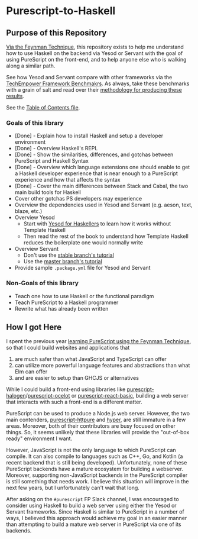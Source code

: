 # Purescript-to-Haskell

## Purpose of this Repository

[Via the Feynman Technique](https://medium.com/taking-note/learning-from-the-feynman-technique-5373014ad230), this repository exists to help me understand how to use Haskell on the backend via Yesod or Servant with the goal of using PureScript on the front-end, and to help anyone else who is walking along a similar path.

See how Yesod and Servant compare with other frameworks via the [TechEmpower Framework Benchmakrs](https://www.techempower.com/benchmarks/). As always, take these benchmarks with a grain of salt and read over their [methodology for producing these results](https://www.techempower.com/benchmarks/#section=motivation&hw=ph&test=fortune).

See the [Table of Contents file](https://github.com/JordanMartinez/purescript-to-haskell/blob/master/table-of-contents.md).

### Goals of this library

- [Done] - Explain how to install Haskell and setup a developer environment
- [Done] - Overview Haskell's REPL
- [Done] - Show the similarities, differences, and gotchas between PureScript and Haskell Syntax
- [Done] - Overview which language extensions one should enable to get a Haskell developer experience that is near enough to a PureScript experience and how that affects the syntax
- [Done] - Cover the main differences between Stack and Cabal, the two main build tools for Haskell
- Cover other gotchas PS developers may experience
- Overview the dependencies used in Yesod and Servant (e.g. aeson, text, blaze, etc.)
- Overview Yesod
    - Start with [Yesod for Haskellers](https://www.yesodweb.com/book/yesod-for-haskellers) to learn how it works without Template Haskell
    - Then read the rest of the book to understand how Template Haskell reduces the boilerplate one would normally write
- Overview Servant
    - Don't use the [stable branch's tutorial](https://haskell-servant.readthedocs.io/en/stable/tutorial/)
    - Use the [master branch's tutorial](https://docs.servant.dev/en/master/tutorial/index.html)
- Provide sample `.package.yml` file for Yesod and Servant

### Non-Goals of this library

- Teach one how to use Haskell or the functional paradigm
- Teach PureScript to a Haskell programmer
- Rewrite what has already been written

## How I got Here

I spent the previous year [learning PureScript using the Feynman Technique](https://github.com/jordanmartinez/purescript-jordans-reference), so that I could build websites and applications that
1. are much safer than what JavaScript and TypeScript can offer
2. can utilize more powerful language features and abstractions than what Elm can offer
3. and are easier to setup than GHCJS or alternatives

While I could build a front-end using libraries like [purescript-halogen](https://github.com/slamdata/purescript-halogen)/[purescript-ocelot](https://github.com/citizennet/purescript-ocelot) or [purescript-react-basic](https://github.com/lumihq/purescript-react-basic), building a web server that interacts with such a front-end is a different matter.

PureScript can be used to produce a Node.js web server. However, the two main contenders, [purescript-httpure](https://github.com/cprussin/purescript-httpure) and [hyper](https://github.com/purescript-hyper/hyper), are still immature in a few areas. Moreover, both of their contributors are busy focused on other things. So, it seems unlikely that these libraries will provide the "out-of-box ready" environment I want.

However, JavaScript is not the only language to which PureScript can compile. It can also compile to languages such as C++, Go, and Kotlin (a recent backend that is still being developed). Unfortunately, none of these PureScript backends have a mature ecosystem for building a webserver. Moreover, supporting non-JavaScript backends in the PureScript compiler is still something that needs work. I believe this situation will improve in the next few years, but I unfortunately can't wait that long.

After asking on the `#purescript` FP Slack channel, I was encouraged to consider using Haskell to build a web server using either the Yesod or Servant frameworks. Since Haskell is similar to PureScript in a number of ways, I believed this approach would achieve my goal in an easier manner than attempting to build a mature web server in PureScript via one of its backends.
